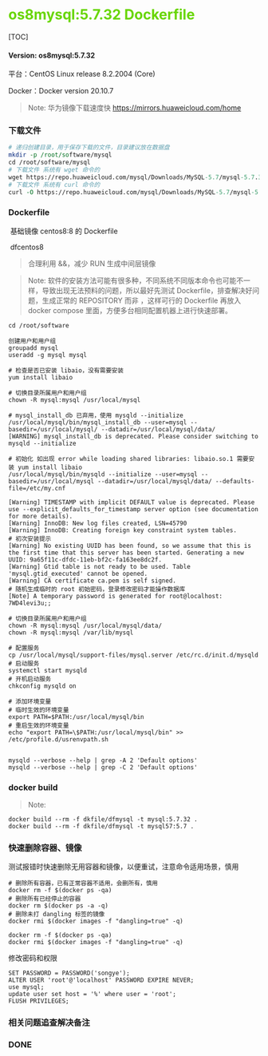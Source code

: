 # <font color=#69D600>os8mysql:5.7.32 Dockerfile</font>

[TOC]

#### Version: os8mysql:5.7.32

平台：CentOS Linux release 8.2.2004 (Core)

Docker：Docker version 20.10.7

> Note: 华为镜像下载速度快 https://mirrors.huaweicloud.com/home



### 下载文件

```perl
# 递归创建目录，用于保存下载的文件，目录建议放在数据盘
mkdir -p /root/software/mysql
cd /root/software/mysql
# 下载文件 系统有 wget 命令的
wget https://repo.huaweicloud.com/mysql/Downloads/MySQL-5.7/mysql-5.7.32-linux-glibc2.12-x86_64.tar.gz
# 下载文件 系统有 curl 命令的
curl -O https://repo.huaweicloud.com/mysql/Downloads/MySQL-5.7/mysql-5.7.32-linux-glibc2.12-x86_64.tar.gz

```



### Dockerfile

​		基础镜像 centos8:8 的 Dockerfile

​		dfcentos8

> 合理利用 &&，减少 RUN 生成中间层镜像

> Note: 软件的安装方法可能有很多种，不同系统不同版本命令也可能不一样，导致出现无法预料的问题，所以最好先测试 Dockerfile，排查解决好问题，生成正常的 REPOSITORY 而非 <none> ，这样可行的 Dockerfile 再放入 docker compose 里面，方便多台相同配置机器上进行快速部署。

```
cd /root/software

创建用户和用户组
groupadd mysql
useradd -g mysql mysql

# 检查是否已安装 libaio，没有需要安装
yum install libaio

# 切换目录所属用户和用户组
chown -R mysql:mysql /usr/local/mysql

# mysql_install_db 已弃用，使用 mysqld --initialize
/usr/local/mysql/bin/mysql_install_db --user=mysql --basedir=/usr/local/mysql/ --datadir=/usr/local/mysql/data/
[WARNING] mysql_install_db is deprecated. Please consider switching to mysqld --initialize

# 初始化 如出现 error while loading shared libraries: libaio.so.1 需要安装 yum install libaio
/usr/local/mysql/bin/mysqld --initialize --user=mysql --basedir=/usr/local/mysql --datadir=/usr/local/mysql/data/ --defaults-file=/etc/my.cnf

[Warning] TIMESTAMP with implicit DEFAULT value is deprecated. Please use --explicit_defaults_for_timestamp server option (see documentation for more details).
[Warning] InnoDB: New log files created, LSN=45790
[Warning] InnoDB: Creating foreign key constraint system tables.
# 初次安装提示
[Warning] No existing UUID has been found, so we assume that this is the first time that this server has been started. Generating a new UUID: 9a65f11c-dfdc-11eb-bf2c-fa163ee8dc2f.
[Warning] Gtid table is not ready to be used. Table 'mysql.gtid_executed' cannot be opened.
[Warning] CA certificate ca.pem is self signed.
# 随机生成临时的 root 初始密码，登录修改密码才能操作数据库
[Note] A temporary password is generated for root@localhost: 7WD4levi3u;;

# 切换目录所属用户和用户组
chown -R mysql:mysql /usr/local/mysql/data/
chown -R mysql:mysql /var/lib/mysql

# 配置服务
cp /usr/local/mysql/support-files/mysql.server /etc/rc.d/init.d/mysqld
# 启动服务
systemctl start mysqld
# 开机启动服务
chkconfig mysqld on

# 添加环境变量
# 临时生效的环境变量
export PATH=$PATH:/usr/local/mysql/bin
# 重启生效的环境变量
echo "export PATH=\$PATH:/usr/local/mysql/bin" >> /etc/profile.d/usrenvpath.sh


mysqld --verbose --help | grep -A 2 'Default options'
mysqld --verbose --help | grep -C 2 'Default options'
```



### docker build

> Note: 

```
docker build --rm -f dkfile/dfmysql -t mysql:5.7.32 .
docker build --rm -f dkfile/dfmysql -t mysql57:5.7 .

```



### 快速删除容器、镜像

​		测试报错时快速删除无用容器和镜像，以便重试，注意命令适用场景，慎用

```
# 删除所有容器，已有正常容器不适用，会删所有，慎用
docker rm -f $(docker ps -qa)
# 删除所有已经停止的容器
docker rm $(docker ps -a -q)
# 删除未打 dangling 标签的镜像
docker rmi $(docker images -f "dangling=true" -q)

docker rm -f $(docker ps -qa)
docker rmi $(docker images -f "dangling=true" -q)
```



修改密码和权限

```
SET PASSWORD = PASSWORD('songye');
ALTER USER 'root'@'localhost' PASSWORD EXPIRE NEVER;
use mysql;
update user set host = '%' where user = 'root';
FLUSH PRIVILEGES;
```





### 相关问题追查解决备注







### DONE
